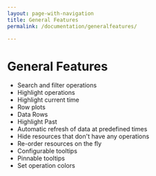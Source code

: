 ```yaml
---
layout: page-with-navigation
title: General Features
permalink: /documentation/generalfeatures/

---
```

# General Features

- Search and filter operations
- Highlight operations
- Highlight current time
- Row plots
- Data Rows
- Highlight Past
- Automatic refresh of data at predefined times
- Hide resources that don't have any operations
- Re-order resources on the fly
- Configurable tooltips
- Pinnable tooltips
- Set operation colors
